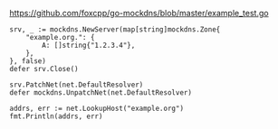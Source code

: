 https://github.com/foxcpp/go-mockdns/blob/master/example_test.go

    srv, _ := mockdns.NewServer(map[string]mockdns.Zone{
        "example.org.": {
            A: []string{"1.2.3.4"},
        },
    }, false)
    defer srv.Close()

    srv.PatchNet(net.DefaultResolver)
    defer mockdns.UnpatchNet(net.DefaultResolver)

    addrs, err := net.LookupHost("example.org")
    fmt.Println(addrs, err)
